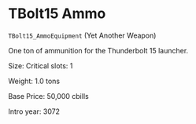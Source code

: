 # TBolt15 Ammo

`TBolt15_AmmoEquipment` (Yet Another Weapon)

One ton of ammunition for the Thunderbolt 15 launcher.

Size: Critical slots: 1

Weight: 1.0 tons

Base Price: 50,000 cbills

Intro year: 3072

